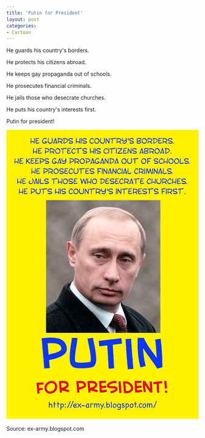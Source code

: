 ```yaml
---
title: 'Putin for President'
layout: post
categories:
- Cartoon
---
```


He guards his country's borders.

He protects his citizens abroad. 

He keeps gay propaganda out of schools.

He prosecutes financial criminals.

He jails those who desecrate churches.

He puts his country's interests first.

Putin for president!

![Putin for President](/assets/img/2014/03/putin-for-president.jpg)

Source: ex-army.blogspot.com
